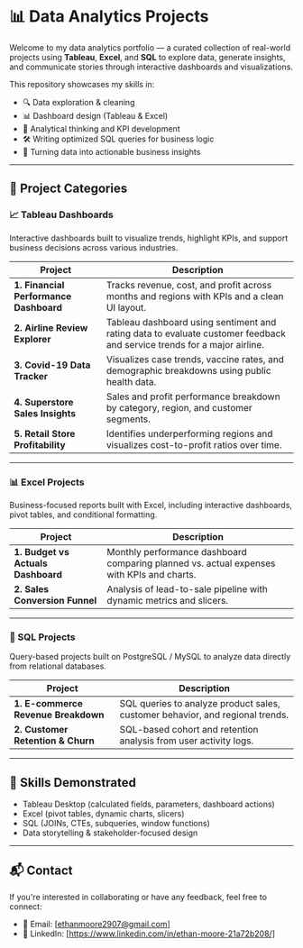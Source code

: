 # 📊 Data Analytics Projects

Welcome to my data analytics portfolio — a curated collection of real-world projects using **Tableau**, **Excel**, and **SQL** to explore data, generate insights, and communicate stories through interactive dashboards and visualizations.

This repository showcases my skills in:
- 🔍 Data exploration & cleaning
- 📊 Dashboard design (Tableau & Excel)
- 🧠 Analytical thinking and KPI development
- 🛠️ Writing optimized SQL queries for business logic
- 🎯 Turning data into actionable business insights

---

## 📁 Project Categories

### 📈 Tableau Dashboards
Interactive dashboards built to visualize trends, highlight KPIs, and support business decisions across various industries.

| Project | Description |
|--------|-------------|
| **1. Financial Performance Dashboard** | Tracks revenue, cost, and profit across months and regions with KPIs and a clean UI layout. |
| **2. Airline Review Explorer** | Tableau dashboard using sentiment and rating data to evaluate customer feedback and service trends for a major airline. |
| **3. Covid-19 Data Tracker** | Visualizes case trends, vaccine rates, and demographic breakdowns using public health data. |
| **4. Superstore Sales Insights** | Sales and profit performance breakdown by category, region, and customer segments. |
| **5. Retail Store Profitability** | Identifies underperforming regions and visualizes cost-to-profit ratios over time. |

---

### 📊 Excel Projects
Business-focused reports built with Excel, including interactive dashboards, pivot tables, and conditional formatting.

| Project | Description |
|--------|-------------|
| **1. Budget vs Actuals Dashboard** | Monthly performance dashboard comparing planned vs. actual expenses with KPIs and charts. |
| **2. Sales Conversion Funnel** | Analysis of lead-to-sale pipeline with dynamic metrics and slicers. |

---

### 🧠 SQL Projects
Query-based projects built on PostgreSQL / MySQL to analyze data directly from relational databases.

| Project | Description |
|--------|-------------|
| **1. E-commerce Revenue Breakdown** | SQL queries to analyze product sales, customer behavior, and regional trends. |
| **2. Customer Retention & Churn** | SQL-based cohort and retention analysis from user activity logs. |

---

## 🚀 Skills Demonstrated
- Tableau Desktop (calculated fields, parameters, dashboard actions)
- Excel (pivot tables, dynamic charts, slicers)
- SQL (JOINs, CTEs, subqueries, window functions)
- Data storytelling & stakeholder-focused design

---

## 📬 Contact
If you're interested in collaborating or have any feedback, feel free to connect:

- 📧 Email: [ethanmoore2907@gmail.com]
- 💼 LinkedIn: [https://www.linkedin.com/in/ethan-moore-21a72b208/]
